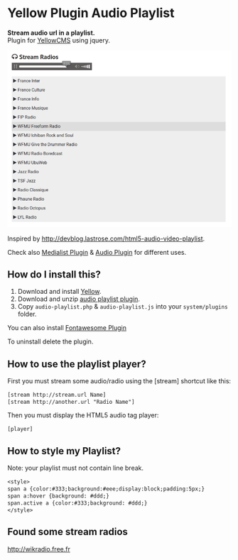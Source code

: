 # Yellow Plugin Audio Playlist

**Stream audio url in a playlist.**  
Plugin for [YellowCMS](http://datenstrom.se/yellow/) using jquery.  

![screenshot](https://raw.githubusercontent.com/nibreh/yellow-plugin-audio-playlist/master/screenshot.png)

Inspired by http://devblog.lastrose.com/html5-audio-video-playlist.

Check also [Medialist Plugin](https://github.com/nibreh/yellow-plugin-medialist) & [Audio Plugin](https://github.com/schulle4u/yellow-plugin-audio) for different uses.

## How do I install this?

1. Download and install [Yellow](https://github.com/datenstrom/yellow/).
2. Download and unzip [audio playlist plugin](https://github.com/nibreh/yellow-plugin-audio-playlist/archive/master.zip).
3. Copy `audio-playlist.php` & `audio-playlist.js` into your `system/plugins` folder.

You can also install [Fontawesome Plugin](https://github.com/datenstrom/yellow-plugins/tree/master/fontawesome)

To uninstall delete the plugin.

## How to use the playlist player?

First you must stream some audio/radio using the [stream] shortcut like this:

    [stream http://stream.url Name]
    [stream http://another.url "Radio Name"]

Then you must display the HTML5 audio tag player:

    [player]

## How to style my Playlist?

Note: your playlist must not contain line break.

    <style>
    span a {color:#333;background:#eee;display:block;padding:5px;}
    span a:hover {background: #ddd;}
    span.active a {color:#333;background: #ddd;}
    </style>

## Found some stream radios

http://wikradio.free.fr

